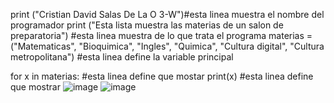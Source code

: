 print ("Cristian David Salas De La O 3-W")#esta linea muestra el nombre del programador 
print ("Esta lista muestra las materias de un salon de preparatoria") #esta linea muestra de lo que trata el programa 
materias = ("Matematicas", "Bioquimica", "Ingles", "Quimica", "Cultura digital", "Cultura metropolitana") #esta linea define la variable principal

for x in materias: #esta linea define que mostar 
  print(x) #esta linea define que mostrar
  ![image](https://github.com/user-attachments/assets/cf0efadf-5be0-4753-85ff-7d3bc9dc81a1)
![image](https://github.com/user-attachments/assets/0a56e754-ab75-4d76-a27e-011daa91c3c4)
